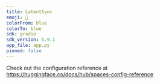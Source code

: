 ```yaml
---
title: LatentSync
emoji: 🏢
colorFrom: blue
colorTo: blue
sdk: gradio
sdk_version: 5.9.1
app_file: app.py
pinned: false
---
```


Check out the configuration reference at https://huggingface.co/docs/hub/spaces-config-reference
